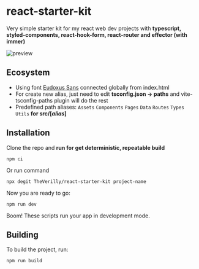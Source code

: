 # react-starter-kit
Very simple starter kit for my react web dev projects with **typescript, styled-components, react-hook-form,
react-router and effector (with immer)**


![preview](src/assets/img/preview.png)

## Ecosystem
* Using font [Eudoxus Sans](https://stijndv.com/goodies/eudoxus-sans/) connected globally from index.html
* For create new alias, just need to edit **tsconfig.json -> paths** and vite-tsconfig-paths plugin will do the rest 
* Predefined path aliases:
`Assets`  `Components` `Pages` `Data` `Routes` `Types` `Utils` **for src/[*alias*]**

  
## Installation
Clone the repo and **run for get deterministic, repeatable build**
```
npm ci
```

Or run command
```
npx degit TheVerilly/react-starter-kit project-name
```


Now you are ready to go:
```
npm run dev
```

Boom! These scripts run your app in development mode.

## Building

To build the project, run:

```shell
npm run build
```
